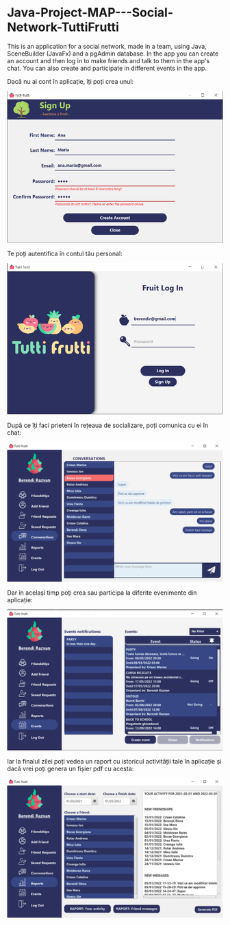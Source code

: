 # Java-Project-MAP---Social-Network-TuttiFrutti

This is an application for a social network, made in a team, using Java, SceneBuilder (JavaFx) and a pgAdmin database. In the app you can create an account and then log in to make friends and talk to them in the app's chat. You can also create and participate in different events in the app.


Dacă nu ai cont în aplicație, îți poți crea unul:

![SIGNUP](AppImages/signup.png)


Te poți autentifica în contul tău personal:

![LOGIN](AppImages/login.png)


După ce îți faci prieteni în rețeaua de socializare, poți comunica cu ei în chat:

![CHAT](AppImages/chat.png)


Dar în același timp poți crea sau participa la diferite evenimente din aplicație:

![EVENTS](AppImages/events.png)


Iar la finalul zilei poți vedea un raport cu istoricul activității tale în aplicație și dacă vrei poți genera un fișier pdf cu acesta:

![RAPORTS](AppImages/raports.png)
